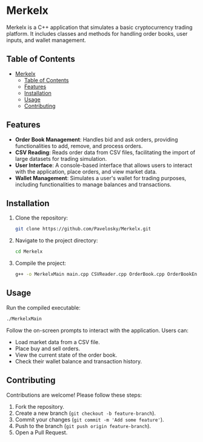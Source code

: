 
# Merkelx

Merkelx is a C++ application that simulates a basic cryptocurrency trading platform. It includes classes and methods for handling order books, user inputs, and wallet management.

## Table of Contents
- [Merkelx](#merkelx)
  - [Table of Contents](#table-of-contents)
  - [Features](#features)
  - [Installation](#installation)
  - [Usage](#usage)
  - [Contributing](#contributing)

## Features

- **Order Book Management**: Handles bid and ask orders, providing functionalities to add, remove, and process orders.
- **CSV Reading**: Reads order data from CSV files, facilitating the import of large datasets for trading simulation.
- **User Interface**: A console-based interface that allows users to interact with the application, place orders, and view market data.
- **Wallet Management**: Simulates a user's wallet for trading purposes, including functionalities to manage balances and transactions.

## Installation

1. Clone the repository:
    ```sh
    git clone https://github.com/Pavelosky/Merkelx.git
    ```
2. Navigate to the project directory:
    ```sh
    cd Merkelx
    ```
3. Compile the project:
    ```sh
    g++ -o MerkelxMain main.cpp CSVReader.cpp OrderBook.cpp OrderBookEntry.cpp Wallet.cpp
    ```

## Usage

Run the compiled executable:
```sh
./MerkelxMain
```

Follow the on-screen prompts to interact with the application. Users can:
- Load market data from a CSV file.
- Place buy and sell orders.
- View the current state of the order book.
- Check their wallet balance and transaction history.

## Contributing

Contributions are welcome! Please follow these steps:

1. Fork the repository.
2. Create a new branch (`git checkout -b feature-branch`).
3. Commit your changes (`git commit -m 'Add some feature'`).
4. Push to the branch (`git push origin feature-branch`).
5. Open a Pull Request.

